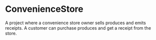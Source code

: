 # ConvenienceStore
A project where a convenience store owner sells produces and emits receipts. A customer can purchase produces and get a receipt from the store.
